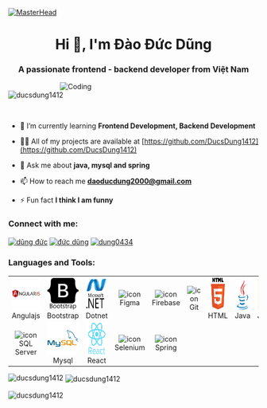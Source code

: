 [![MasterHead](https://e0.pxfuel.com/wallpapers/226/1020/desktop-wallpaper-java-programming-logo.jpg)]()

<h1 align="center">Hi 👋, I'm Đào Đức Dũng</h1>
<h3 align="center">A passionate frontend - backend developer from Việt Nam</h3>
<img align="right" alt="Coding" width="400" src="https://camo.githubusercontent.com/cae12fddd9d6982901d82580bdf321d81fb299141098ca1c2d4891870827bf17/68747470733a2f2f6d69726f2e6d656469756d2e636f6d2f6d61782f313336302f302a37513379765349765f7430696f4a2d5a2e676966">

<p align="left"> <img src="https://komarev.com/ghpvc/?username=ducsdung1412&label=Profile%20views&color=0e75b6&style=flat" alt="ducsdung1412" /> </p>

<p align="left"> <a href="https://twitter.com/" target="blank"><img src="https://img.shields.io/twitter/follow/?logo=twitter&style=for-the-badge" alt="" /></a> </p>

- 🌱 I’m currently learning **Frontend Development, Backend Development**

- 👨‍💻 All of my projects are available at [https://github.com/DucsDung1412](https://github.com/DucsDung1412)

- 💬 Ask me about **java, mysql and spring**

- 📫 How to reach me **daoducdung2000@gmail.com**

- ⚡ Fun fact **I think I am funny**

<h3 align="left">Connect with me:</h3>
<p align="left">
<a href="linkedin.com/in/dũng-đức-97b5551b8" target="blank"><img align="center" src="https://raw.githubusercontent.com/rahuldkjain/github-profile-readme-generator/master/src/images/icons/Social/linked-in-alt.svg" alt="dũng đức" height="30" width="40" /></a>
<a href="https://www.facebook.com/profile.php?id=100004327817063" target="blank"><img align="center" src="https://raw.githubusercontent.com/rahuldkjain/github-profile-readme-generator/master/src/images/icons/Social/facebook.svg" alt="đức dũng" height="30" width="40" /></a>
<a href="https://discord.gg/dung0434" target="blank"><img align="center" src="https://raw.githubusercontent.com/rahuldkjain/github-profile-readme-generator/master/src/images/icons/Social/discord.svg" alt="dung0434" height="30" width="40" /></a>
</p>

<h3 align="left">Languages and Tools:</h3>
<table>
  <tr>
    <td align="center" width="96">
        <img src="https://raw.githubusercontent.com/devicons/devicon/master/icons/angularjs/angularjs-original-wordmark.svg" alt="icon" width="65" height="65" />
      <br>Angulajs
    </td>
    <td align="center" width="96">
        <img src="https://raw.githubusercontent.com/devicons/devicon/master/icons/bootstrap/bootstrap-plain-wordmark.svg" alt="icon" width="65" height="65" />
      <br>Bootstrap
    </td>
    <td align="center" width="96">
        <img src="https://raw.githubusercontent.com/devicons/devicon/master/icons/dot-net/dot-net-original-wordmark.svg" alt="icon" width="65" height="65" />
      <br>Dotnet
    </td>
    <td align="center" width="96">
        <img src="https://www.vectorlogo.zone/logos/figma/figma-icon.svg" alt="icon" width="65" height="65" />
      <br>Figma
    </td>
    <td align="center" width="96">
        <img src="https://www.vectorlogo.zone/logos/firebase/firebase-icon.svg" alt="icon" width="65" height="65" />
      <br>Firebase
    </td>
    <td align="center" width="96">
        <img src="https://www.vectorlogo.zone/logos/git-scm/git-scm-icon.svg" alt="icon" width="65" height="65" />
      <br>Git
    </td>
    <td align="center" width="96">
        <img src="https://raw.githubusercontent.com/devicons/devicon/master/icons/html5/html5-original-wordmark.svg" alt="icon" width="65" height="65" />
      <br>HTML
    </td>
    <td align="center" width="96">
        <img src="https://raw.githubusercontent.com/devicons/devicon/master/icons/java/java-original.svg" alt="icon" width="65" height="65" />
      <br>Java
    </td>
    <td align="center" width="96">
        <img src="https://raw.githubusercontent.com/devicons/devicon/master/icons/javascript/javascript-original.svg" alt="icon" width="65" height="65" />
      <br>Javascript
    </td>
  </tr>
 <tr>
   <td align="center" width="96">
        <img src="https://www.svgrepo.com/show/303229/microsoft-sql-server-logo.svg" alt="icon" width="65" height="65" />
      <br>SQL Server
    </td>
   <td align="center" width="96">
        <img src="https://raw.githubusercontent.com/devicons/devicon/master/icons/mysql/mysql-original-wordmark.svg" alt="icon" width="65" height="65" />
      <br>Mysql
    </td>
    <td align="center" width="96">
        <img src="https://raw.githubusercontent.com/devicons/devicon/master/icons/react/react-original-wordmark.svg" alt="icon" width="65" height="65" />
      <br>React
    </td>
   <td align="center" width="96">
        <img src="https://raw.githubusercontent.com/detain/svg-logos/780f25886640cef088af994181646db2f6b1a3f8/svg/selenium-logo.svg" alt="icon" width="65" height="65" />
      <br>Selenium
    </td>
   <td align="center" width="96">
        <img src="https://www.vectorlogo.zone/logos/springio/springio-icon.svg" alt="icon" width="65" height="65" />
      <br>Spring
    </td>
 </tr>
</table>

<p><img align="left" src="https://github-readme-stats.vercel.app/api/top-langs?username=ducsdung1412&show_icons=true&title_color=0535a8&bg_color=ffffff&locale=en&layout=compact" alt="ducsdung1412" /></p>

<p>&nbsp;<img align="center" src="https://github-readme-stats.vercel.app/api?username=ducsdung1412&show_icons=true&title_color=0535a3&bg_color=ffffff&locale=en" alt="ducsdung1412" /></p>

<p><img align="center" src="https://github-readme-streak-stats.herokuapp.com/?user=ducsdung1412&" alt="ducsdung1412" /></p>
